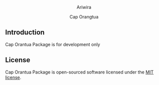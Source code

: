 <p align="center">Ariwira</p>

<p align="center">
Cap Orangtua
</p>

## Introduction

Cap Orantua Package is for development only

## License

Cap Orantua Package is open-sourced software licensed under the [MIT license](http://opensource.org/licenses/MIT).